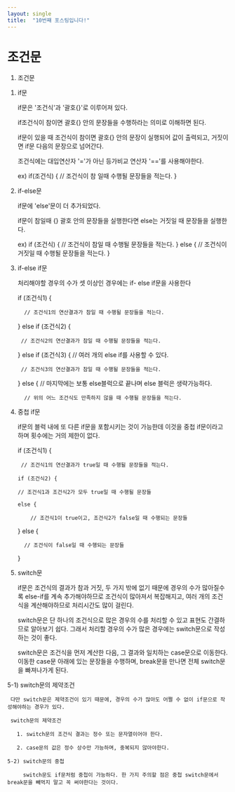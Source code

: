 ```yaml
---
layout: single
title:  "10번쨰 포스팅입니다!"
---
```

# 조건문

1. 조건문
  1) if문

     if문은 '조건식'과 '괄호{}'로 이루어져 있다.

     if조건식이 참이면 괄호{} 안의 문장들을 수행하라는 의미로 이해하면 된다.

     if문이 있을 때 조건식이 참이면 괄호{} 안의 문장이 실행되어 값이 출력되고, 거짓이면 if문 다음의 문장으로 넘어간다.

     조건식에는 대입연산자 '='가 아닌 등가비교 연산자 '=='를 사용해야한다.

     ex) if(조건식) {
          // 조건식이 참 일때 수행될 문장들을 적는다.
         }
  
  2) if-else문

     if문에 'else'문이 더 추가되었다.

     if문이 참일때 {} 괄호 안의 문장들을 실행한다면 else는 거짓일 때 문장들을 실행한다.

     ex) if (조건식) {
               // 조건식이 참일 때 수행될 문장들을 적는다.
         } else {
               // 조건식이 거짓일 때 수행될 문장들을 적는다.
         }

  3) if-else if문

     처리해야할 경우의 수가 셋 이상인 경우에는 if- else if문을 사용한다

     if (조건식1) {

           // 조건식1의 연산결과가 참일 때 수행될 문장들을 적는다.

     } else if (조건식2) {

          // 조건식2의 연산결과가 참일 때 수행될 문장들을 적는다.

     } else if (조건식3) {          // 여러 개의 else if를 사용할 수 있다.

          // 조건식3의 연산결과가 참일 때 수행될 문장들을 적는다.

     } else { // 마지막에는 보통 else블럭으로 끝나며 else 블럭은 생략가능하다.

           // 위의 어느 조건식도 만족하지 않을 때 수행될 문장들을 적는다.

  4) 중첩 if문

     if문의 블럭 내에 또 다른 if문을 포함시키는 것이 가능한데 이것을 중첩 if문이라고 하며 횟수에는 거의 제한이 없다.

     if (조건식1) {

          // 조건식1의 연산결과가 true일 때 수행될 문장들을 적는다.

         if (조건식2) {

         // 조건식1과 조건식2가 모두 true일 때 수행될 문장들

         else {

             // 조건식1이 true이고, 조건식2가 false일 때 수행되는 문장들
     } else {

           // 조건식이 false일 때 수행되는 문장들
     }
     
  5) switch문

     if문은 조건식의 결과가 참과 거짓, 두 가지 밖에 없기 때문에 경우의 수가 많아질수록 else-if를 계속 추가해야하므로 조건식이 많아져서 복잡해지고, 여러 개의 조건식을 계산해야하므로 처리시간도 많이 걸린다.

     switch문은 단 하나의 조건식으로 많은 경우의 수를 처리할 수 있고 표현도 간결하므로 알아보기 쉽다. 그래서 처리할 경우의 수가 많은 경우에는 switch문으로 작성하는 것이 좋다.

     switch문은 조건식을 먼저 계산한 다음, 그 결과와 일치하는 case문으로 이동한다. 이동한 case문 아래에 있는 문장들을 수행하며, break문을 만나면 전체 switch문을 빠져나가게 된다.

   5-1) switch문의 제약조건

     다만 switch문은 제약조건이 있기 때문에, 경우의 수가 많아도 어쩔 수 없이 if문으로 작성해야하는 경우가 있다.

     switch문의 제약조건

       1. switch문의 조건식 결과는 정수 또는 문자열이어야 한다.

       2. case문의 값은 정수 상수만 가능하며, 중복되지 않아야한다.
    
    5-2) switch문의 중첩

         switch문도 if문처럼 중첩이 가능하다. 한 가지 주의할 점은 중첩 switch문에서 break문을 빼먹지 말고 꼭 써야한다는 것이다.

     
